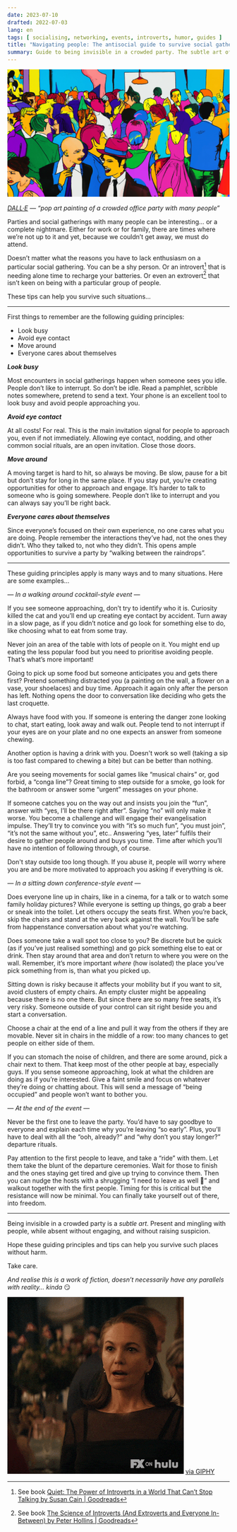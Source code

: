 ```yaml
---
date: 2023-07-10
drafted: 2022-07-03
lang: en
tags: [ socialising, networking, events, introverts, humor, guides ]
title: "Navigating people: The antisocial guide to survive social gatherings"
summary: Guide to being invisible in a crowded party. The subtle art of staying present and mingling with people, at the same time absent without engaging, all without raising suspicion.
---
```


![pop art  painting of a crowded office party with many people](office-party.png)

*[DALL·E](https://openai.com/dall-e) — “pop art  painting of a crowded office party with many people”*



Parties and social gatherings with many people can be interesting… or a complete nightmare. Either for work or for family, there are times where we’re not up to it and yet, because we couldn’t get away, we must do attend.

Doesn’t matter what the reasons you have to lack enthusiasm on a particular social gathering. You can be a shy person. Or an introvert[^1] that is needing alone time to recharge your batteries. Or even an extrovert[^2] that isn’t keen on being with a particular group of people.

These tips can help you survive such situations…


[^1]: See book [Quiet: The Power of Introverts in a World That Can’t Stop Talking by Susan Cain | Goodreads](https://www.goodreads.com/book/show/8520610-quiet)
[^2]: See book [The Science of Introverts (And Extroverts and Everyone In-Between) by Peter Hollins | Goodreads](https://www.goodreads.com/book/show/35712351-the-science-of-introverts-and-extroverts-and-everyone-in-between)

---

First things to remember are the following guiding principles:

* Look busy
* Avoid eye contact
* Move around
* Everyone cares about themselves

***Look busy***

Most encounters in social gatherings happen when someone sees you idle. People don’t like to interrupt. So don’t be idle. Read a pamphlet, scribble notes somewhere, pretend to send a text. Your phone is an excellent tool to look busy and avoid people approaching you.

***Avoid eye contact***

At all costs! For real. This is the main invitation signal for people to approach you, even if not immediately. Allowing eye contact, nodding, and other common social rituals, are an open invitation. Close those doors.

***Move around***

A moving target is hard to hit, so always be moving. Be slow, pause for a bit but don’t stay for long in the same place. If you stay put, you’re creating opportunities for other to approach and engage. It’s harder to talk to someone who is going somewhere. People don’t like to interrupt and you can always say you’ll be right back.

***Everyone cares about themselves***

Since everyone’s focused on their own experience, no one cares what you are doing.  People remember the interactions they’ve had, not the ones they didn’t. Who they talked to, not who they didn’t. This opens ample opportunities to survive a party by “walking between the raindrops”.

---

These guiding principles apply is many ways and to many situations. Here are some examples…



*— In a walking around cocktail-style event —*

If you see someone approaching, don’t try to identify who it is. Curiosity killed the cat and you’ll end up creating eye contact by accident. Turn away in a slow page, as if you didn’t notice and go look for something else to do, like choosing what to eat from some tray.

Never join an area of the table with lots of people on it. You might end up eating the less popular food but you need to prioritise avoiding people. That’s what’s more important!

Going to pick up some food but someone anticipates you and gets there first? Pretend something distracted you (a painting on the wall, a flower on a vase, your shoelaces) and buy time. Approach it again only after the person has left. Nothing opens the door to conversation like deciding who gets the last croquette.

Always have food with you. If someone is entering the danger zone looking to chat, start eating, look away and walk out. People tend to not interrupt if your eyes are on your plate and no one expects an answer from someone chewing.

Another option is having a drink with you. Doesn't work so well (taking a sip is too fast compared to chewing a bite) but can be better than nothing.

Are you seeing movements for social games like “musical chairs” or, god forbid, a “conga line”? Great timing to step outside for a smoke, go look for the bathroom or answer some “urgent” messages on your phone.

If someone catches you on the way out and insists you join the “fun”, answer with “yes, I’ll be there right after”. Saying “no” will only make it worse. You become a challenge and will engage their evangelisation impulse. They’ll try to convince you with “it’s so much fun”, “you must join”, “it’s not the same without you”, etc.. Answering “yes, later” fulfils their desire to gather people around and buys you time. Time after which you’ll have no intention of following through, of course.

Don't stay outside too long though. If you abuse it, people will worry where you are and be more motivated to approach you asking if everything is ok.



*— In a sitting down conference-style event —*

Does everyone line up in chairs, like in a cinema, for a talk or to watch some family holiday pictures? While everyone is setting up things, go grab a beer or sneak into the toilet. Let others occupy the seats first. When you’re back, skip the chairs and stand at the very back against the wall. You’ll be safe from happenstance conversation about what you're watching.

Does someone take a wall spot too close to you? Be discrete but be quick (as if you’ve just realised something) and go pick something else to eat or drink. Then stay around that area and don’t return to where you were on the wall. Remember, it’s more important *where* (how isolated) the place you’ve pick something from is, than what you picked up.

Sitting down is risky because it affects your mobility but if you want to sit, avoid clusters of empty chairs. An empty cluster might be appealing because there is no one there. But since there are so many free seats, it’s very risky. Someone outside of your control can sit right beside you and start a conversation.

Choose a chair at the end of a line and pull it way from the others if they are movable. Never sit in chairs in the middle of a row: too many chances to get people on either side of them.

If you can stomach the noise of children, and there are some around, pick a chair next to them. That keep most of the other people at bay, especially guys. If you sense someone approaching, look at what the children are doing as if you’re interested. Give a faint smile and focus on whatever they’re doing or chatting about. This will send a message of “being occupied” and people won’t want to bother you.



*— At the end of the event —*

Never be the first one to leave the party. You’d have to say goodbye to everyone and explain each time why you’re leaving “so early”. Plus, you’ll have to deal with all the “ooh, already?” and “why don’t you stay longer?” departure rituals.

Pay attention to the first people to leave, and take a “ride” with them. Let them take the blunt of the departure ceremonies. Wait for those to finish and the ones staying get tired and give up trying to convince them. Then you can nudge the hosts with a shrugging “I need to leave as well 🤷” and walkout together with the first people. Timing for this is critical but the resistance will now be minimal. You can finally take yourself out of there, into freedom.

---

Being invisible in a crowded party is a *subtle art*. Present and mingling with people, while absent without engaging, and without raising suspicion.

Hope these guiding principles and tips can help you survive such places without harm.

Take care.

*And realise this is a work of fiction, doesn’t necessarily have any parallels with reality… kinda* 😏

![animated gif with a character looking surprised, the other responding with “I’m kidding” and making a serious face right after](kidding-kinda.gif)
<a href="https://giphy.com/gifs/fx-on-hulu-im-kidding-POlRuKwo6HEnZsp3DQ">via GIPHY</a>

